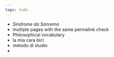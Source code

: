 ```yaml
---
tags: todo
---
```

- *Sindrome da Sanremo*
- multiple pages with the same permalink check
- Philosophical vocabulary
- la mia cara bici
- metodo di studio
- 